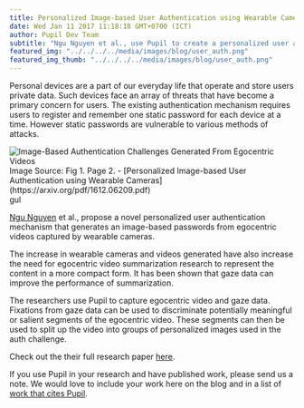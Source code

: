 ```yaml
--- 
title: Personalized Image-based User Authentication using Wearable Cameras
date: Wed Jan 11 2017 11:18:18 GMT+0700 (ICT) 
author: Pupil Dev Team 
subtitle: "Ngu Nguyen et al., use Pupil to create a personalized user authentication system that generates image based passwords from egocentric video..."
featured_img: "../../../../media/images/blog/user_auth.png"
featured_img_thumb: "../../../../media/images/blog/user_auth.png"
---
```


Personal devices are a part of our everyday life that operate and store users private data. Such devices face an array of threats that have become a primary concern for users. The existing authentication mechanism requires users to register and remember one static password for each device at a time. However static passwords are vulnerable to various methods of attacks. 

<img src="../../../../media/images/blog/user_auth.png" class='Feature-image u-padTop--1' alt="Image-Based Authentication Challenges Generated From Egocentric Videos">

<div class="small u-padBottom--2">Image Source: Fig 1. Page 2. - [Personalized Image-based User Authentication using Wearable Cameras](https://arxiv.org/pdf/1612.06209.pdf)</div>gul

[Ngu Nguyen](http://ambientintelligence.aalto.fi/team.html) et al., propose a novel personalized user authentication mechanism that generates an image-based passwords from egocentric videos captured by wearable cameras. 

The increase in wearable cameras and videos generated have also increase the need for egocentric video summarization research to represent the content in a more compact form. It has been shown that gaze data can improve the performance of summarization.

The researchers use Pupil to capture egocentric video and gaze data. Fixations from gaze data can be used to discriminate potentially meaningful or salient segments of the egocentric video. These segments can then be used to split up the video into groups of personalized images used in the auth challenge.

Check out the their full research paper [here](https://arxiv.org/pdf/1612.06209.pdf).

If you use Pupil in your research and have published work, please send us a note. We would love to include your work here on the blog and in a list of [work that cites Pupil](https://docs.google.com/spreadsheets/d/1ZD6HDbjzrtRNB4VB0b7GFMaXVGKZYeI0zBOBEEPwvBI/).


